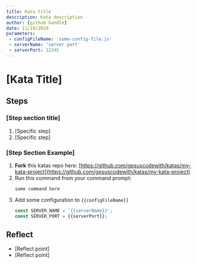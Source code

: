 ```yaml
---
title: Kata title
description: Kata description
author: [github handle]
date: 11/19/2020
parameters:
 - configFileName: 'some-config-file.js'
 - serverName: 'server port'
 - serverPort: 12345
---
```


# [Kata Title]

## Steps

### [Step section title] 
1. [Specific step]
2. [Specific step]

### [Step Section Example] 
1. **Fork** this katas repo here: [https://github.com/gpsuscodewith/katas/my-kata-project](https://github.com/gpsuscodewith/katas/my-kata-project)
2. Run this command from your command prompt: 
   ```
   some command here
   ```
3. Add some configuration to `{{configFileName}}`
   ```js
   const SERVER_NAME = '{{serverName}}';
   const SERVER_PORT = {{serverPort}};
   ```

## Reflect
- [Reflect point]
- [Reflect point]
